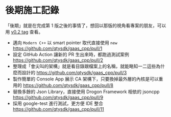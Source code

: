 # 後期施工記錄

「後期」就是在完成第 1 版之後的事情了，想回以那版的視角看專案的朋友，可以用 [v0.2 tag](https://github.com/qtysdk/gaas_cpp/tree/v0.2) 查看。

* 邁向 `Modern C++` 以 smart pointer 取代直接使用 `new` https://github.com/qtysdk/gaas_cpp/pull/1
* 設定 GitHub Action 讓新的 PR 生出來時，都跑過測試案例 https://github.com/qtysdk/gaas_cpp/pull/2
* 整理成「會尖叫的架構」就是看目錄跟檔案上的名稱，就能略知一二這些為什麼而設計的 https://github.com/qtysdk/gaas_cpp/pull/3
* 製作簡單的 Console App 展示 CA 架構下，只要換掉最外層的內核是可以重用的 https://github.com/qtysdk/gaas_cpp/pull/8
* 替換多餘的 Json Library，直接使用 Drogon Framework 相依的 jsoncpp https://github.com/qtysdk/gaas_cpp/pull/9
* 採用 google-test 進行測試，更方便 IDE 整合 https://github.com/qtysdk/gaas_cpp/pull/11